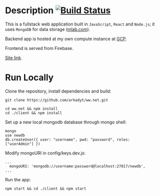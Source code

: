 # Description [![Build Status](https://travis-ci.org/arkadyt/ww.net.svg?branch=master)](https://travis-ci.org/arkadyt/ww.net)

This is a fullstack web application built in `JavaScript`, `React` and `Node.js`; it uses `MongoDB` for data storage ([mlab.com](https://mlab.com)).

Backend app is hosted at my own compute instance at [GCP](https://cloud.google.com).

Frontend is served from Firebase.

[Site link](https://socnet.arkadyt.com).

# Run Locally
Clone the repository, install dependencies and build:
```
git clone https://github.com/arkadyt/ww.net.git

cd ww.net && npm install
cd ./client && npm install
```

Set up a new local mongodb database through mongo shell:
```
mongo
use newdb
db.createUser({ user: "username", pwd: "password", roles: ["userAdmin"] })
```

Modify mongoURI in config/keys.dev.js:
```
...
  mongoURI: 'mongodb://username:password@localhost:27017/newdb',
...
```

Run the app:
```
npm start && cd ./client && npm start
```
